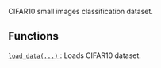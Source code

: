 CIFAR10 small images classification dataset.

## Functions
[ `load_data(...)` ](https://tensorflow.google.cn/api_docs/python/tf/keras/datasets/cifar10/load_data): Loads CIFAR10 dataset.

